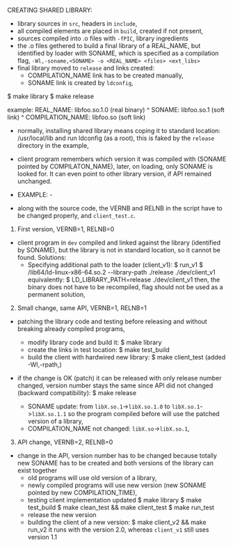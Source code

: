 CREATING SHARED LIBRARY:

* library sources in `src`, headers in `include`,
* all compiled elements are placed in `build`, created if not present,
* sources compiled into .o files with `-fPIC`, library ingredients
* the .o files gethered to build a final library of a REAL_NAME, but identified
  by loader with SONAME, which is specified as a compilation flag,
  `-Wl,-soname,<SONAME> -o <REAL_NAME> <files> <ext_libs>`
* final library moved to `release` and links created:
  * COMPILATION_NAME link has to be created manually,
  * SONAME link is created by `ldconfig`,

$ make library
$ make release

example:
    REAL_NAME: libfoo.so.1.0 (real binary)
    ^
    SONAME: libfoo.so.1 (soft link)
    ^
    COMPILATION_NAME: libfoo.so (soft link)

* normally, installing shared library means coping it to standard location:
  /usr/local/lib and run ldconfig (as a root), this is faked by the `release`
  directory in the example,

* client program remembers which version it was compiled with (SONAME pointed
  by COMPILATON_NAME), later, on loading, only SONAME is looked for. It can
  even point to other library version, if API remained unchanged.

- EXAMPLE: -
* along with the source code, the VERNB and RELNB in the script have to be
  changed properly, and `client_test.c`.

1) First version, VERNB=1, RELNB=0
* client program in `dev` compiled and linked against the library (identified
  by SONAME), but the library is not in standard location, so it cannot be
  found. Solutions:
  * Specifying additional path to the loader (client_v1):
    $ run_v1
    $ /lib64/ld-linux-x86-64.so.2 --library-path ./release ./dev/client_v1
    equivalently:
    $ LD_LIBRARY_PATH=release ./dev/client_v1
    then, the binary does not have to be recompiled, flag should not be used as
    a permanent solution,

2) Small change, same API, VERNB=1, RELNB=1
* patching the library code and testing before releasing and without breaking
  already compiled programs,
  * modify library code and build it:
        $ make library
  * create the links in test location:
        $ make test_build
  * build the client with hardwired new library: $ make client_test
    (added -Wl,-rpath,<LOCATION>)

* if the change is OK (patch) it can be released with only release number
  changed, version number stays the same since API did not changed (backward
  compatibility):
        $ make release
  * SONAME update: from `libX.so.1`->`libX.so.1.0` to `libX.so.1`->`libX.so.1.1`
    so the program compiled before will use the patched version of a library,
  * COMPILATION_NAME not changed: `libX.so`->`libX.so.1`,
  
3) API change, VERNB=2, RELNB=0
* change in the API, version number has to be changed because totally new
  SONAME has to be created and both versions of the library can exist together
  * old programs will use old version of a library,
  * newly compiled programs will use new version (new SONAME pointed by new
    COMPILATION_TIME),
  * testing client implementation updated
        $ make library
        $ make test_build
        $ make clean_test && make client_test
        $ make run_test
  * release the new version
  * building the client of a new version:
        $ make client_v2 && make run_v2
    it runs with the version 2.0, whereas `client_v1` still uses version 1.1
    

